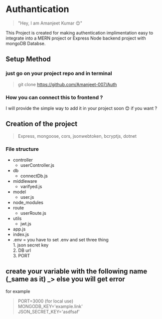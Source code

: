 # Authantication
> "Hey, I am Amanjeet Kumar 😊"

This Project is created for making authentication implimentation easy to integrate into a MERN project or Express Node backend project with mongoDB Databse.
## Setup Method
### just go on your project repo and in terminal 
> git clone https://github.com/Amanjeet-007/Auth
### How you can connect this to frontend ? 
I will provide the simple way to add it in your project soon 😊 if you want ?

## Creation of the project 
> Express, mongoose, cors, jsonwebtoken, bcryptjs, dotnet  

### File structure
* controller
  * userController.js
* db
  * connectDb.js
* middleware
  * varifyed.js
* model
  * user.js
* node_modules
* route
  * userRoute.js
* utils
  * jwt.js
* app.js
* index.js
* .env = you have to set .env and set three thing  
      1. json secret key  
      2. DB url  
      3. PORT
## create your variable with the following name (_same as it) _> else you will get error 
for example     
>PORT=3000 (for local use)  
MONGODB_KEY='example.link'  
JSON_SECRET_KEY='asdfsaf'



